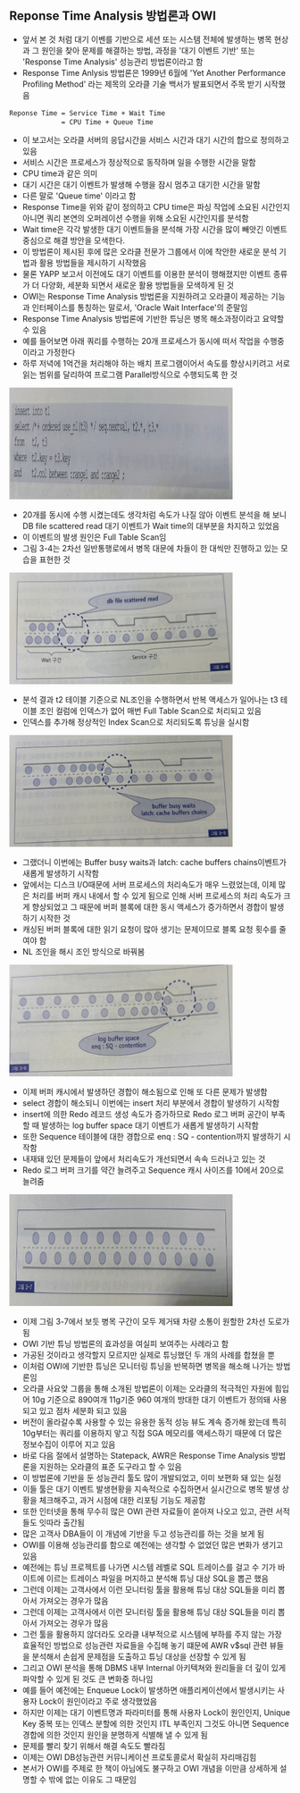 ## Reponse Time Analysis 방법론과 OWI
- 앞서 본 것 처럼 대기 이벤를 기반으로 세션 또는 시스템 전체에 발생하는 병목 현상과 그 원인을 찾아 문제를 해결하는 방법, 과정을 '대기 이벤트 기반' 또는 'Response Time Analysis' 성능관리 방법론이라고 함
- Response Time Anlysis 방법론은 1999년 6월에 'Yet Another Performance Profiling Method' 라는 제목의 오라클 기술 백서가 발표되면서 주목 받기 시작했음

```
Reponse Time = Service Time + Wait Time
             = CPU Time + Queue Time
```
- 이 보고서는 오라클 서버의 응답시간을 서비스 시간과 대기 시간의 합으로 정의하고 있음
- 서비스 시간은 프로세스가 정상적으로 동작하며 일을 수행한 시간을 말함
- CPU time과 같은 의미
- 대기 시간은 대기 이벤트가 발생해 수행을 잠시 멈추고 대기한 시간을 말함
- 다른 말로 'Queue time' 이라고 함
- Response Time을 위와 같이 정의하고 CPU time은 파싱 작업에 소요된 시간인지 아니면 쿼리 본연의 오퍼레이션 수행을 위해 소요된 시간인지를 분석함
- Wait time은 각각 발생한 대기 이벤트들을 분석해 가장 시간을 많이 빼앗긴 이벤트 중심으로 해결 방안을 모색한다.
- 이 방법론이 제시된 후에 많은 오라클 전문가 그룹에서 이에 착안한 새로운 분석 기법과 활용 방법들을 제시하기 시작했음
- 물론 YAPP 보고서 이전에도 대기 이벤트를 이용한 분석이 행해졌지만 이벤트 종류가 더 다양화, 세분화 되면서 새로운 활용 방법들을 모색하게 된 것
- OWI는 Response Time Analysis 방법론을 지원하려고 오라클이 제공하는 기능과 인터페이스를 통칭하는 말로서, 'Oracle Wait Interface'의 준말임
- Response Time Analysis 방법론에 기반한 튜닝은 병목 해소과정이라고 요약할 수 있음
- 예를 들어보면 아래 쿼리를 수행하는 20개 프로세스가 동시에 떠서 작업을 수행중이라고 가정한다
- 하루 저녁에 1억건을 처리해야 하는 배치 프로그램이어서 속도를 향상시키려고 서로 읽는 범위를 달리하여 프로그램 Parallel방식으로 수행되도록 한 것

<img src ="./img/7/1.png" width ="400" height="200">

- 20개를 동시에 수행 시켰는데도 생각처럼 속도가 나질 않아 이벤트 분석을 해 보니 DB file scattered read 대기 이벤트가 Wait time의 대부분을 차지하고 있었음
- 이 이벤트의 발생 원인은 Full Table Scan임
- 그림 3-4는 2차선 일반통행로에서 병목 대문에 차들이 한 대씩만 진행하고 있는 모습을 표현한 것

<img src ="./img/7/2.png" width ="400" height="200">

- 분석 결과 t2 테이블 기준으로 NL조인을 수행하면서 반복 액세스가 일어나는 t3 테이블 조인 컬럼에 인덱스가 없어 매번 Full Table Scan으로 처리되고 있음
- 인덱스를 추가해 정상적인 Index Scan으로 처리되도록 튜닝을 실시함

<img src ="./img/7/3.png" width ="400" height="200">

- 그랬더니 이번에는 Buffer busy waits과 latch: cache buffers chains이벤트가 새롭게 발생하기 시작함
- 앞에서는 디스크 I/O때문에 서버 프로세스의 처리속도가 매우 느렸었는데, 이제 많은 처리를 버퍼 캐시 내에서 할 수 있게 됨으로 인해 서버 프로세스의 처리 속도가 크게 향상되었고 그 때문에 버퍼 블록에 대한 동시 액세스가 증가하면서 경합이 발생하기 시작한 것
- 캐싱된 버퍼 블록에 대한 읽기 요청이 많아 생기는 문제이므로 블록 요청 횟수를 줄여야 함
- NL 조인을 해시 조인 방식으로 바꿔봄

<img src ="./img/7/4.png" width ="400" height="200">

- 이제 버퍼 캐시에서 발생하던 경합이 해소됨으로 인해 또 다른 문제가 발생함
- select 경합이 해소되니 이번에는 insert 처리 부분에서 경합이 발생하기 시작함
- insert에 의한 Redo 레코드 생성 속도가 증가하므로 Redo 로그 버퍼 공간이 부족할 때 발생하는 log buffer space 대기 이벤트가 새롭게 발생하기 시작함
- 또한 Sequence 테이블에 대한 경합으로 enq : SQ - contention까지 발생하기 시작함
- 내재돼 있던 문제들이 앞에서 처리속도가 개선되면서 속속 드러나고 있는 것
- Redo 로그 버퍼 크기를 약간 늘려주고 Sequence 캐시 사이즈를 10에서 20으로 늘려줌

<img src ="./img/7/5.png" width ="400" height="200">

- 이제 그림 3-7에서 보듯 병목 구간이 모두 제거돼 차량 소통이 원할한 2차선 도로가 됨
- OWI 기반 튜닝 방법론의 효과성을 여실피 보여주는 사례라고 함
- 가공된 것이라고 생각할지 모르지만 실제로 튜닝했던 두 개의 사례를 합쳤을 뿐
- 이처럼 OWI에 기반한 튜닝은 모니터링 튜닝을 반복하면 병목을 해소해 나가는 방법론임
- 오라클 사요앚 그룹을 통해 소개된 방법론이 이제는 오라클의 적극적인 자원에 힘입어 10g 기준으로 890여개 11g기준 960 여개의 방대한 대기 이벤트가 정의돼 사용되고 있고 점차 세분화 되고 있음
- 버전이 올라갈수록 사용할 수 있는 유용한 동적 성능 뷰도 계속 증가해 왔는데 특히 10g부터는 쿼리를 이용하지 앟고 직접 SGA 메모리를 액세스하기 때문에 더 많은 정보수집이 이루어 지고 있음
- 바로 다음 절에서 설명하는 Statepack, AWR은 Response Time Analysis 방법론을 지원하는 오라클의 표준 도구라고 할 수 있음
- 이 방법론에 기반을 둔 성능관리 툴도 많이 개발되었고, 이미 보편화 돼 있는 실정
- 이들 툴은 대기 이벤트 발생현황을 지속적으로 수집하면서 실시간으로 병목 발생 상황을 체크해주고, 과거 시점에 대한 리포팅 기능도 제공함
- 또한 인터넷을 통해 무수히 많은 OWI 관련 자료들이 쏟아져 나오고 있고, 관련 서적들도 잇따라 출간됨
- 많은 고객사 DBA들이 이 개념에 기반을 두고 성능관리를 하는 것을 보게 됨
- OWI를 이용해 성능관리를 함으로 예전에는 생각할 수 없었던 많은 변화가 생기고 있음
- 예전에는 튜닝 프로젝트를 나가면 시스템 레벨로 SQL 트레이스를 걸고 수 기가 바이트에 이르는 트레이스 파일을 머지하고 분석해 튜닝 대상 SQL을 뽑곤 했음
- 그런데 이제는 고객사에서 이런 모니터링 툴을 활용해 튜닝 대상 SQL들을 미리 뽑아서 가져오는 경우가 많음
- 그런데 이제는 고객사에서 이런 모니터링 툴을 활용해 튜닝 대상 SQL들을 미리 뽑아서 가져오는 경우가 많음
- 그런 툴을 활용하지 않더라도 오라클 내부적으로 시스템에 부하를 주지 않는 가장 효율적인 방법으로 성능관련 자료들을 수집해 놓기 떄문에 AWR v$sql 관련 뷰들을 분석해서 손쉽게 문제점을 도출하고 튜닝 대상을 선장할 수 있게 됨
- 그리고 OWI 분석을 통해 DBMS 내부 Internal 아키텍쳐와 원리들을 더 깊이 있게 파악할 수 있게 된 것도 큰 변화중 하나임
- 예를 들어 예전에는 Enqueue Lock이 발생하면 애플리케이션에서 발생시키는 사용자 Lock이 원인이라고 주로 생각했었음
- 하지만 이제는 대기 이벤트명과 파라미터를 통해 사용자 Lock이 원인인지, Unique Key 중복 또는 인덱스 분할에 의한 것인지 ITL 부족인지 그것도 아니면 Sequence경합에 의한 것인지 원인을 분명하게 식별해 낼 수 있게 됨
- 문제를 빨리 찾기 위해서 해결 속도도 빨라짐
- 이제는 OWI DB성능관련 커뮤니케이션 프로토콜로서 확실히 자리매김힘
- 본서가 OWI를 주제로 한 책이 아님에도 불구하고 OWI 개념을 이만큼 상세하게 설명할 수 밖에 없는 이유도 그 때문임